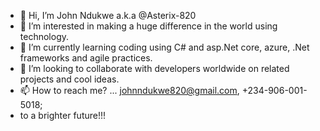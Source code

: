 - 👋 Hi, I’m John Ndukwe a.k.a @Asterix-820
- 👀 I’m interested in making a huge difference in the world using technology.
- 🌱 I’m currently learning coding using C# and asp.Net core, azure, .Net frameworks and agile practices.
- 💞️ I’m looking to collaborate with developers worldwide on related projects and cool ideas.
- 📫 How to reach me? ... johnndukwe820@gmail.com, +234-906-001-5018;
-    to a brighter future!!!

<!---
Asterix-820/Asterix-820 is a ✨ special ✨ repository because its `README.md` (this file) appears on your GitHub profile.
You can click the Preview link to take a look at your changes.
--->
